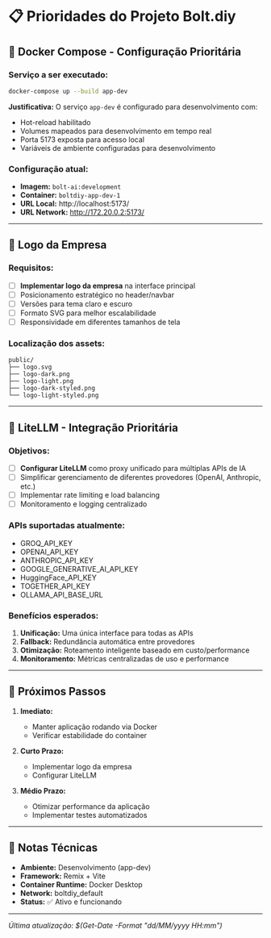 # 📋 Prioridades do Projeto Bolt.diy

## 🐳 Docker Compose - Configuração Prioritária

### Serviço a ser executado:
```bash
docker-compose up --build app-dev
```

**Justificativa:** O serviço `app-dev` é configurado para desenvolvimento com:
- Hot-reload habilitado
- Volumes mapeados para desenvolvimento em tempo real
- Porta 5173 exposta para acesso local
- Variáveis de ambiente configuradas para desenvolvimento

### Configuração atual:
- **Imagem:** `bolt-ai:development`
- **Container:** `boltdiy-app-dev-1`
- **URL Local:** http://localhost:5173/
- **URL Network:** http://172.20.0.2:5173/

---

## 🏢 Logo da Empresa

### Requisitos:
- [ ] **Implementar logo da empresa** na interface principal
- [ ] Posicionamento estratégico no header/navbar
- [ ] Versões para tema claro e escuro
- [ ] Formato SVG para melhor escalabilidade
- [ ] Responsividade em diferentes tamanhos de tela

### Localização dos assets:
```
public/
├── logo.svg
├── logo-dark.png
├── logo-light.png
├── logo-dark-styled.png
└── logo-light-styled.png
```

---

## 🤖 LiteLLM - Integração Prioritária

### Objetivos:
- [ ] **Configurar LiteLLM** como proxy unificado para múltiplas APIs de IA
- [ ] Simplificar gerenciamento de diferentes provedores (OpenAI, Anthropic, etc.)
- [ ] Implementar rate limiting e load balancing
- [ ] Monitoramento e logging centralizado

### APIs suportadas atualmente:
- GROQ_API_KEY
- OPENAI_API_KEY
- ANTHROPIC_API_KEY
- GOOGLE_GENERATIVE_AI_API_KEY
- HuggingFace_API_KEY
- TOGETHER_API_KEY
- OLLAMA_API_BASE_URL

### Benefícios esperados:
1. **Unificação:** Uma única interface para todas as APIs
2. **Fallback:** Redundância automática entre provedores
3. **Otimização:** Roteamento inteligente baseado em custo/performance
4. **Monitoramento:** Métricas centralizadas de uso e performance

---

## 🎯 Próximos Passos

1. **Imediato:**
   - Manter aplicação rodando via Docker
   - Verificar estabilidade do container

2. **Curto Prazo:**
   - Implementar logo da empresa
   - Configurar LiteLLM

3. **Médio Prazo:**
   - Otimizar performance da aplicação
   - Implementar testes automatizados

---

## 📝 Notas Técnicas

- **Ambiente:** Desenvolvimento (app-dev)
- **Framework:** Remix + Vite
- **Container Runtime:** Docker Desktop
- **Network:** boltdiy_default
- **Status:** ✅ Ativo e funcionando

---

*Última atualização: $(Get-Date -Format "dd/MM/yyyy HH:mm")*